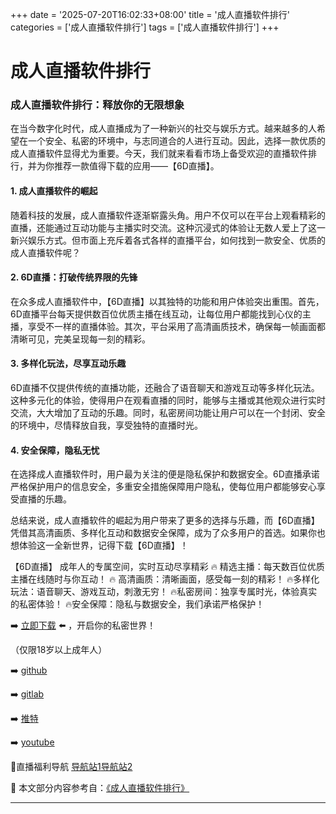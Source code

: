 +++
date = '2025-07-20T16:02:33+08:00'
title = '成人直播软件排行'
categories = ['成人直播软件排行']
tags = ['成人直播软件排行']
+++

# 成人直播软件排行

### 成人直播软件排行：释放你的无限想象

在当今数字化时代，成人直播成为了一种新兴的社交与娱乐方式。越来越多的人希望在一个安全、私密的环境中，与志同道合的人进行互动。因此，选择一款优质的成人直播软件显得尤为重要。今天，我们就来看看市场上备受欢迎的直播软件排行，并为你推荐一款值得下载的应用——【6D直播】。

#### 1. 成人直播软件的崛起

随着科技的发展，成人直播软件逐渐崭露头角。用户不仅可以在平台上观看精彩的直播，还能通过互动功能与主播实时交流。这种沉浸式的体验让无数人爱上了这一新兴娱乐方式。但市面上充斥着各式各样的直播平台，如何找到一款安全、优质的成人直播软件呢？

#### 2. 6D直播：打破传统界限的先锋

在众多成人直播软件中，【6D直播】以其独特的功能和用户体验突出重围。首先，6D直播平台每天提供数百位优质主播在线互动，让每位用户都能找到心仪的主播，享受不一样的直播体验。其次，平台采用了高清画质技术，确保每一帧画面都清晰可见，完美呈现每一刻的精彩。

#### 3. 多样化玩法，尽享互动乐趣

6D直播不仅提供传统的直播功能，还融合了语音聊天和游戏互动等多样化玩法。这种多元化的体验，使得用户在观看直播的同时，能够与主播或其他观众进行实时交流，大大增加了互动的乐趣。同时，私密房间功能让用户可以在一个封闭、安全的环境中，尽情释放自我，享受独特的直播时光。

#### 4. 安全保障，隐私无忧

在选择成人直播软件时，用户最为关注的便是隐私保护和数据安全。6D直播承诺严格保护用户的信息安全，多重安全措施保障用户隐私，使每位用户都能够安心享受直播的乐趣。

总结来说，成人直播软件的崛起为用户带来了更多的选择与乐趣，而【6D直播】凭借其高清画质、多样化互动和数据安全保障，成为了众多用户的首选。如果你也想体验这一全新世界，记得下载【6D直播】！

【6D直播】
成年人的专属空间，实时互动尽享精彩
🔥 精选主播：每天数百位优质主播在线随时与你互动！
🔥 高清画质：清晰画面，感受每一刻的精彩！
🔥多样化玩法：语音聊天、游戏互动，刺激无穷！
🔥私密房间：独享专属时光，体验真实的私密体验！
🔥安全保障：隐私与数据安全，我们承诺严格保护！

➡️ [立即下载](https://down123.s3.ap-east-1.amazonaws.com/down/down.html?channelCode=blog) ⬅️ ，开启你的私密世界！

（仅限18岁以上成年人）

➡️ [github](https://aldult-live.github.io/)

➡️ [gitlab](https://seo-09598d.gitlab.io/)

➡️ [推特](https://x.com/wegame33)

➡️ [youtube](https://www.youtube.com/@6Dlive)

🔞直播福利导航 [导航站1](https://webstack-86085a.gitlab.io/)[导航站2](https://onlygit123-2.github.io/)


📘 本文部分内容参考自：[《成人直播软件排行》](https://github.com/18movv/18mo)

---
